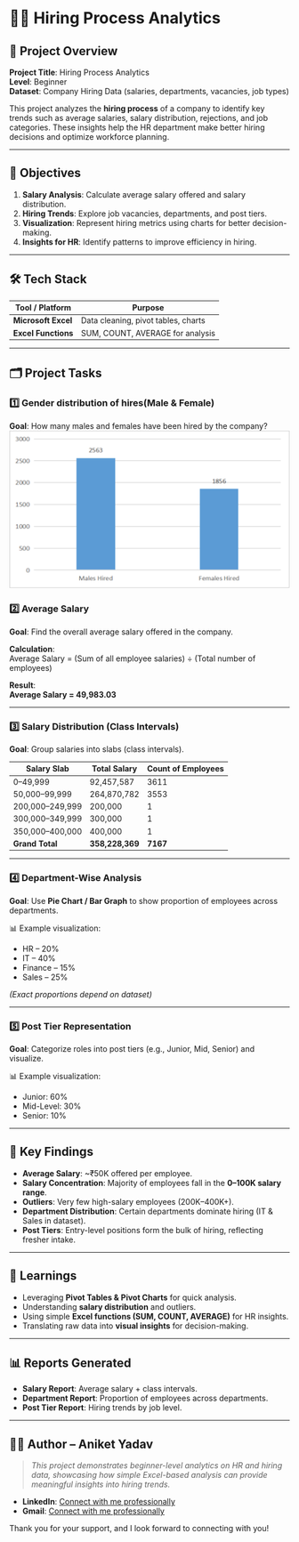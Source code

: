 # 🧑‍💼 Hiring Process Analytics

## 🧾 Project Overview

**Project Title**: Hiring Process Analytics  
**Level**: Beginner  
**Dataset**: Company Hiring Data (salaries, departments, vacancies, job types)  

This project analyzes the **hiring process** of a company to identify key trends such as average salaries, salary distribution, rejections, and job categories. These insights help the HR department make better hiring decisions and optimize workforce planning.

---

## 🎯 Objectives

1. **Salary Analysis**: Calculate average salary offered and salary distribution.  
2. **Hiring Trends**: Explore job vacancies, departments, and post tiers.  
3. **Visualization**: Represent hiring metrics using charts for better decision-making.  
4. **Insights for HR**: Identify patterns to improve efficiency in hiring.  

---

## 🛠️ Tech Stack

| Tool / Platform   | Purpose                            |
|-------------------|------------------------------------|
| **Microsoft Excel** | Data cleaning, pivot tables, charts|
| **Excel Functions** | SUM, COUNT, AVERAGE for analysis |

---

## 🗂 Project Tasks

### 1️⃣ Gender distribution of hires(Male & Female)
**Goal**: How many males and females have been hired by the company?
![Gender distribution](https://raw.githubusercontent.com/aniket-analytics/Trainity-Projects/main/Hiring%20Process%20Analytics/Task1.png)



### 2️⃣ Average Salary

**Goal**: Find the overall average salary offered in the company.  

**Calculation**:  
Average Salary = (Sum of all employee salaries) ÷ (Total number of employees)

**Result**:  
**Average Salary = 49,983.03**

---

### 3️⃣ Salary Distribution (Class Intervals)

**Goal**: Group salaries into slabs (class intervals).  

| Salary Slab       | Total Salary    | Count of Employees |
|-------------------|-----------------|---------------------|
| 0–49,999          | 92,457,587      | 3611               |
| 50,000–99,999     | 264,870,782     | 3553               |
| 200,000–249,999   | 200,000         | 1                  |
| 300,000–349,999   | 300,000         | 1                  |
| 350,000–400,000   | 400,000         | 1                  |
| **Grand Total**   | **358,228,369** | **7167**           |

---

### 4️⃣ Department-Wise Analysis

**Goal**: Use **Pie Chart / Bar Graph** to show proportion of employees across departments.  

📊 Example visualization:  
- HR – 20%  
- IT – 40%  
- Finance – 15%  
- Sales – 25%  

*(Exact proportions depend on dataset)*  

---

### 5️⃣ Post Tier Representation

**Goal**: Categorize roles into post tiers (e.g., Junior, Mid, Senior) and visualize.  

📊 Example visualization:  
- Junior: 60%  
- Mid-Level: 30%  
- Senior: 10%  

---

## 📌 Key Findings

- **Average Salary**: ~₹50K offered per employee.  
- **Salary Concentration**: Majority of employees fall in the **0–100K salary range**.  
- **Outliers**: Very few high-salary employees (200K–400K+).  
- **Department Distribution**: Certain departments dominate hiring (IT & Sales in dataset).  
- **Post Tiers**: Entry-level positions form the bulk of hiring, reflecting fresher intake.  

---

## 🧠 Learnings

- Leveraging **Pivot Tables & Pivot Charts** for quick analysis.  
- Understanding **salary distribution** and outliers.  
- Using simple **Excel functions (SUM, COUNT, AVERAGE)** for HR insights.  
- Translating raw data into **visual insights** for decision-making.  

---

## 📊 Reports Generated

- **Salary Report**: Average salary + class intervals.  
- **Department Report**: Proportion of employees across departments.  
- **Post Tier Report**: Hiring trends by job level.  

---

## 👨‍💻 Author – Aniket Yadav

> _This project demonstrates beginner-level analytics on HR and hiring data, showcasing how simple Excel-based analysis can provide meaningful insights into hiring trends._

- **LinkedIn**: [Connect with me professionally](https://www.linkedin.com/in/aniket-yadav-/)
- **Gmail**: [Connect with me professionally](mailto:andyyadav12@gmail.com)

Thank you for your support, and I look forward to connecting with you!
